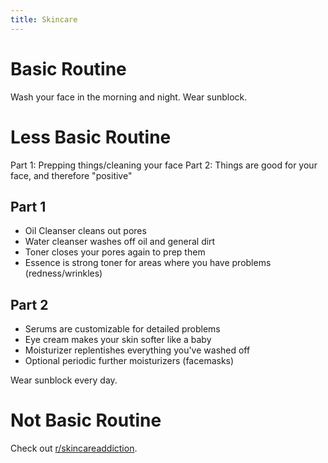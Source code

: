 ```yaml
---
title: Skincare
---
```


# Basic Routine
Wash your face in the morning and night. Wear sunblock.

# Less Basic Routine
Part 1: Prepping things/cleaning your face
Part 2: Things are good for your face, and therefore "positive"

## Part 1
* Oil Cleanser cleans out pores
* Water cleanser washes off oil and general dirt
* Toner closes your pores again to prep them
* Essence is strong toner for areas where you have problems (redness/wrinkles)

## Part 2
* Serums are customizable for detailed problems
* Eye cream makes your skin softer like a baby
* Moisturizer replentishes everything you've washed off
* Optional periodic further moisturizers (facemasks)

Wear sunblock every day.

# Not Basic Routine
Check out [r/skincareaddiction](https://skincareaddiction.reddit.com/).

